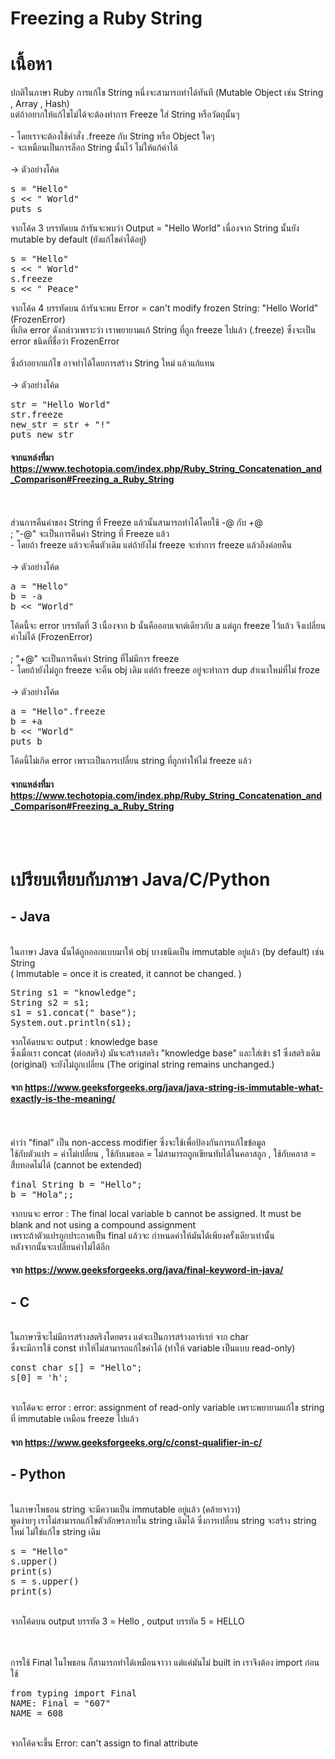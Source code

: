 # Freezing a Ruby String

# เนื้อหา
ปกติในภาษา Ruby การแก้ไข String หนึ่งจะสามารถทำได้ทันที (Mutable Object เช่น String , Array , Hash)
<br> แต่ถ้าอยากให้แก้ไขไม่ได้จะต้องทำการ Freeze ใส่ String หรือวัตถุนั้นๆ
<br><br> - โดยเราจะต้องใช้คำสั่ง .freeze กับ String หรือ Object ใดๆ 
<br> - จะเหมือนเป็นการล็อก String นั้นไว้ ไม่ให้แก้ค่าได้
<br><br> -> ตัวอย่างโค้ด
<pre>s = "Hello"
s << " World"
puts s </pre>
จากโค้ด 3 บรรทัดบน ถ้ารันจะพบว่า Output = "Hello World" เนื่องจาก String นั้นยัง mutable by default (ยังแก้ไขค่าได้อยู่)
<pre>s = "Hello"
s << " World"
s.freeze
s << " Peace" </pre>
จากโค้ด 4 บรรทัดบน ถ้ารันจะพบ Error = can't modify frozen String: "Hello World" (FrozenError)
<br>ที่เกิด error ดังกล่าวเพราะว่า เราพยายามแก้ String ที่ถูก freeze ไปแล้ว (.freeze) ซึ่งจะเป็น error ชนิดที่ชื่อว่า FrozenError
<br><br>ซึ่งถ้าอยากแก้ไข อาจทำได้โดยการสร้าง String ใหม่ แล้วแก้แทน
<br><br> -> ตัวอย่างโค้ด
<pre>str = "Hello World"
str.freeze
new_str = str + "!"
puts new_str </pre>
#### จากแหล่งที่มา https://www.techotopia.com/index.php/Ruby_String_Concatenation_and_Comparison#Freezing_a_Ruby_String

<br><br> ส่วนการคืนค่าของ String ที่ Freeze แล้วนั้นสามารถทำได้โดยใช้ -@ กับ +@
<br> ; "-@" จะเป็นการคืนค่า String ที่ Freeze แล้ว
<br> - โดยถ้า freeze แล้วจะคืนตัวเดิม แต่ถ้ายังไม่ freeze จะทำการ freeze แล้วถึงค่อยคืน
<br><br> -> ตัวอย่างโค้ด
<pre>a = "Hello"
b = -a
b << "World" </pre>
โค้ดนี้จะ error บรรทัดที่ 3 เนื่องจาก b นั้นคือออบเจกต์เดียวกับ a แต่ถูก freeze ไว้แล้ว จึงเปลี่ยนค่าไม่ได้ (FrozenError)
<br><br> ; "+@" จะเป็นการคืนค่า String ที่ไม่มีการ freeze
<br> - โดยถ้ายังไม่ถูก freeze จะคืน obj เดิม แต่ถ้า freeze อยู่จะทำการ dup สำเนาใหม่ที่ไม่ froze
<br><br> -> ตัวอย่างโค้ด
<pre>a = "Hello".freeze
b = +a
b << "World"
puts b </pre>
โค้ดนี้ไม่เกิด error เพราะเป็นการเปลี่ยน string ที่ถูกทำให้ไม่ freeze แล้ว
#### จากแหล่งที่มา https://www.techotopia.com/index.php/Ruby_String_Concatenation_and_Comparison#Freezing_a_Ruby_String
<br><br>

# เปรียบเทียบกับภาษา Java/C/Python
## - Java
<br>ในภาษา Java นั้นได้ถูกออกแบบมาให้ obj บางชนิดเป็น immutable อยู่แล้ว (by default) เช่น String
<br> ( Immutable = once it is created, it cannot be changed. )
<pre>String s1 = "knowledge";
String s2 = s1;
s1 = s1.concat(" base");
System.out.println(s1); </pre>
จากโค้ดบนจะ output : knowledge base
<br> ซึ่งเมื่อเรา concat (ต่อสตริง) มันจะสร้างสตริง "knowledge base" และใส่เข้า s1 ซึ่งสตริงเดิม (original) จะยังไม่ถูกเปลี่ยน (The original string remains unchanged.)
#### จาก https://www.geeksforgeeks.org/java/java-string-is-immutable-what-exactly-is-the-meaning/

<br><br> คำว่า "final" เป็น non-access modifier ซึ่งจะใช้เพื่อป้องกันการแก้ไขข้อมูล
<br>ใช้กับตัวแปร = ค่าไม่เปลี่ยน , ใช้กับเมธอด = ไม่สามารถถูกเขียนทับได้ในคลาสลูก , ใช้กับคลาส = สืบทอดไม่ได้ (cannot be extended)
<pre>final String b = "Hello";
b = "Hola";; </pre>
จากบนจะ error : The final local variable b cannot be assigned. It must be blank and not using a compound assignment
<br>เพราะถ้าตัวแปรถูกประกาศเป็น final แล้วจะ กำหนดค่าให้มันได้เพียงครั้งเดียวเท่านั้น
<br>หลังจากนั้นจะเปลี่ยนค่าไม่ได้อีก
#### จาก https://www.geeksforgeeks.org/java/final-keyword-in-java/

## - C
<br>ในภาษาซีจะไม่มีการสร้างสตริงโดยตรง แต่จะเป็นการสร้างอาร์เรย์ จาก char
<br>ซึ่งจะมีการใช้ const ทำให้ไม่สามารถแก้ไขค่าได้ (ทำให้ variable เป็นแบบ read-only)
<pre>const char s[] = "Hello";
s[0] = 'h';</pre>
<br>จากโค้ดจะ error : error: assignment of read-only variable เพราะพยายามแก้ไข string ที่ immutable เหมือน freeze ไปแล้ว
#### จาก https://www.geeksforgeeks.org/c/const-qualifier-in-c/

## - Python
<br>ในภาษาไพธอน string จะมีความเป็น immutable อยู่แล้ว (คล้ายจาวา)
<br>พูดง่ายๆ เราไม่สามารถแก้ไขตัวอักษรภายใน string เดิมได้ ซึ่งการเปลี่ยน string จะสร้าง string ใหม่ ไม่ใช่แก้ไข string เดิม
<pre>s = "Hello"
s.upper()
print(s)
s = s.upper()
print(s) </pre>
<br>จากโค้ดบน output บรรทัด 3 = Hello , output บรรทัด 5 = HELLO

<br><br> การใช้ Final ในไพธอน ก็สามารถทำได้เหมือนจาวา แต่แค่มันไม่ built in เราจึงต้อง import ก่อนใช้
<pre>from typing import Final
NAME: Final = "607"
NAME = 608 </pre>
<br>จากโค้ดจะขึ้น Error: can't assign to final attribute
